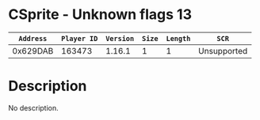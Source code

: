 # CSprite - Unknown flags 13

| `Address` | `Player ID` | `Version` | `Size` | `Length` | `SCR` |
| ---------- | ----------- | --------- | ------ | -------- | ---- |
| 0x629DAB | 163473 | 1.16.1 | 1 | 1 | Unsupported |

# Description

No description.